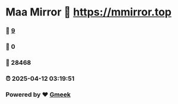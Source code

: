 # Maa Mirror :link: https://mmirror.top 
### :page_facing_up: [9](https://mmirror.top/tag.html) 
### :speech_balloon: 0 
### :hibiscus: 28468 
### :alarm_clock: 2025-04-12 03:19:51 
### Powered by :heart: [Gmeek](https://github.com/Meekdai/Gmeek)
